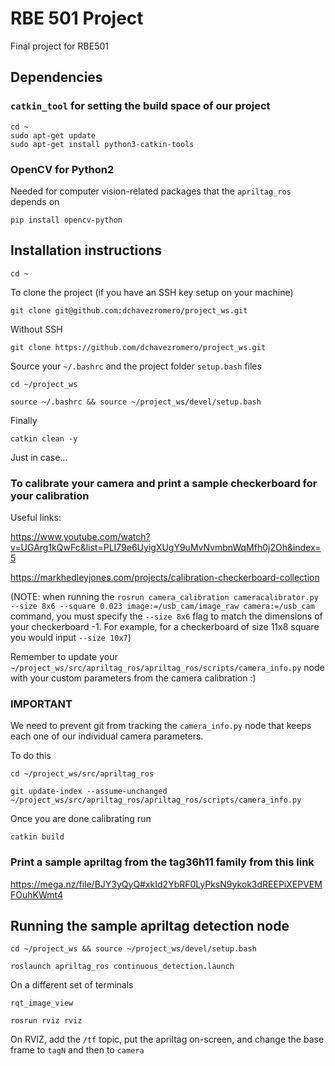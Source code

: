# RBE 501 Project
Final project for RBE501

## Dependencies
### `catkin_tool` for setting the build space of our project
```
cd ~
sudo apt-get update
sudo apt-get install python3-catkin-tools
```

### OpenCV for Python2
Needed for computer vision-related packages that the `apriltag_ros` depends on
```
pip install opencv-python
```
## Installation instructions
```
cd ~
```
To clone the project (if you have an SSH key setup on your machine)
```
git clone git@github.com:dchavezromero/project_ws.git
```
Without SSH
```
git clone https://github.com/dchavezromero/project_ws.git
```
Source your `~/.bashrc` and the project folder `setup.bash` files
```
cd ~/project_ws
```
```
source ~/.bashrc && source ~/project_ws/devel/setup.bash
```
Finally
```
catkin clean -y
```
Just in case...
### To calibrate your camera and print a sample checkerboard for your calibration
Useful links:

https://www.youtube.com/watch?v=UGArg1kQwFc&list=PLI79e6UyigXUgY9uMvNvmbnWqMfh0j2Oh&index=5

https://markhedleyjones.com/projects/calibration-checkerboard-collection

(NOTE: when running the `rosrun camera_calibration cameracalibrator.py --size 8x6 --square 0.023 image:=/usb_cam/image_raw camera:=/usb_cam` command, you must specify the `--size 8x6` flag to match the dimensions of your checkerboard -1.
For example, for a checkerboard of size 11x8 square you would input `--size 10x7`)

Remember to update your `~/project_ws/src/apriltag_ros/apriltag_ros/scripts/camera_info.py` node with your custom parameters from the camera calibration :)

### IMPORTANT

We need to prevent git from tracking the `camera_info.py` node that keeps each one of our individual camera parameters.

To do this

```
cd ~/project_ws/src/apriltag_ros
```
```
git update-index --assume-unchanged ~/project_ws/src/apriltag_ros/apriltag_ros/scripts/camera_info.py
```
Once you are done calibrating run
```
catkin build
```

### Print a sample apriltag from the tag36h11 family from this link

https://mega.nz/file/BJY3yQyQ#xkId2YbRF0LyPksN9ykok3dREEPiXEPVEMFOuhKWmt4

## Running the sample apriltag detection node
```
cd ~/project_ws && source ~/project_ws/devel/setup.bash
```
```
roslaunch apriltag_ros continuous_detection.launch
```
On a different set of terminals
```
rqt_image_view
```
```
rosrun rviz rviz
```
On RVIZ, add the `/tf` topic, put the apriltag on-screen, and change the base frame to `tagN` and then to `camera` 
